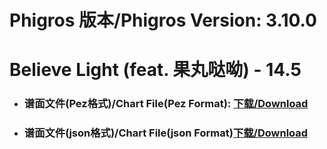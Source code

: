 
# Phigros 版本/Phigros Version:  3.10.0

# __Believe Light (feat. 果丸哒呦) - 14.5__

- ### __谱面文件(Pez格式)/Chart File(Pez Format):  [下载/Download](https://github.com/Po6647A/WebAssests/releases/download/3.10.0/0)__

- ### __谱面文件(json格式)/Chart File(json Format)[下载/Download](https://github.com/Po6647A/WebAssests/releases/download/3.10.0/739.json)__

